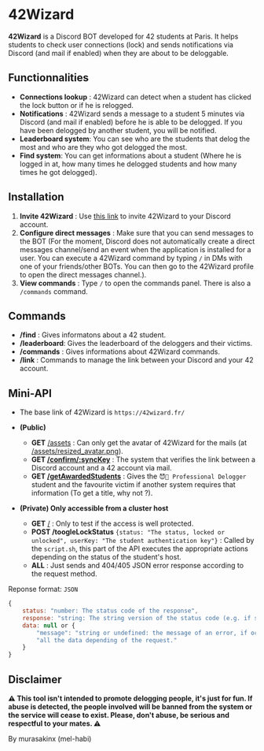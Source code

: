 # 42Wizard

**42Wizard** is a Discord BOT developed for 42 students at Paris. It helps students to check user connections (lock) and sends notifications via Discord (and mail if enabled) when they are about to be deloggable. 

## Functionnalities

- **Connections lookup** : 42Wizard can detect when a student has clicked the lock button or if he is relogged.
- **Notifications** : 42Wizard sends a message to a student 5 minutes via Discord (and mail if enabled) before he is able to be delogged. If you have been delogged by another student, you will be notified.
- **Leaderboard system**: You can see who are the students that delog the most and who are they who got delogged the most.
- **Find system**: You can get informations about a student (Where he is logged in at, how many times he delogged students and how many times he got delogged).

## Installation

1. **Invite 42Wizard** : Use [this link](https://discord.com/oauth2/authorize?client_id=1300932692749189235) to invite 42Wizard to your Discord account.
2. **Configure direct messages** : Make sure that you can send messages to the BOT (For the moment, Discord does not automatically create a direct messages channel/send an event when the application is installed for a user. You can execute a 42Wizard command by typing `/` in DMs with one of your friends/other BOTs. You can then go to the 42Wizard profile to open the direct messages channel.).
3. **View commands** : Type `/` to open the commands panel. There is also a `/commands` command.

## Commands

- **/find** : Gives informatons about a 42 student.
- **/leaderboard**: Gives the leaderboard of the deloggers and their victims.
- **/commands** : Gives informations about 42Wizard commands.
- **/link** : Commands to manage the link between your Discord and your 42 account.

## Mini-API

- The base link of 42Wizard is `https://42wizard.fr/`

- **(Public)**
    - **GET** [/assets](https://42wizard.fr/assets) : Can only get the avatar of 42Wizard for the mails (at [/assets/resized_avatar.png](https://42wizard.fr/assets/resized_avatar.png)).
    - **GET [/confirm/:syncKey](https://42wizard.fr/confirm)** : The system that verifies the link between a Discord account and a 42 account via mail.
    - **GET [/getAwardedStudents](https://42wizard.fr/getAwardedStudents)** : Gives the `😈👑 Professional Delogger` student and the favourite victim if another system requires that information (To get a title, why not ?).

- **(Private) Only accessible from a cluster host**
    - **GET** [/](https://42wizard.fr/) : Only to test if the access is well protected.
    - **POST /toogleLockStatus** `{status: "The status, locked or unlocked", userKey: "The student authentication key"}` : Called by the `script.sh`, this part of the API executes the appropriate actions depending on the status of the student's host.
    - **ALL** : Just sends and 404/405 JSON error response according to the request method.

Reponse format: `JSON`
```js
{
    status: "number: The status code of the response",
    response: "string: The string version of the status code (e.g. if status is 404, response will be Not Found)",
    data: null or {
        "message": "string or undefined: the message of an error, if occurred",
        "all the data depending of the request."
    }
}
```

## Disclaimer

**⚠️ This tool isn't intended to promote delogging people, it's just for fun. If abuse is detected, the people involved will be banned from the system or the service will cease to exist. Please, don't abuse, be serious and respectful to your mates. ⚠️**

By murasakinx (mel-habi)
